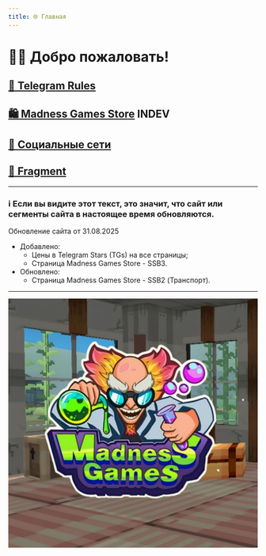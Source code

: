 ```yaml
---
title: 🌐 Главная
---
```


# 👋🏻 Добро пожаловать!

## [📜 Telegram Rules](./TGRules.md)
## [🛍️ Madness Games Store](./MGSMain.md) INDEV
## [🔗 Социальные сети](./links.md)
## [💎 Fragment](./Fragment.md)

- - - - -

### ℹ️ Если вы видите этот текст, это значит, что сайт или сегменты сайта в настоящее время обновляются. 

Обновление сайта от 31.08.2025

 - Добавлено:
   - Цены в Telegram Stars (TGs) на все страницы;
   - Страница Madness Games Store - SSB3.
 - Обновлено:
   - Страница Madness Games Store - SSB2 (Транспорт).

- - - - -

![MGSlogo](https://github.com/GamzeeChert/gamzeechert.github.io/blob/main/_madnessgamesstore%2F_pictures%2FMGSlogo.jpg?raw=true)